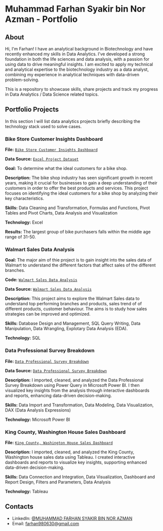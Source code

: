 # Muhammad Farhan Syakir bin Nor Azman - Portfolio
## About
Hi, I'm Farhan! I have an analytical background in Biotechnology and have recently enhanced my skills in Data Analytics. I’ve developed a strong foundation in both the life sciences and data analysis, with a passion for using data to drive meaningful insights. I am excited to apply my technical and analytical expertise to the biotechnology industry as a data analyst, combining my experience in analytical techniques with data-driven problem-solving.

This is a repository to showcase skills, share projects and track my progress in Data Analytics / Data Science related topics.

## Portfolio Projects
In this section I will list data analytics projects briefly describing the technology stack used to solve cases.

### Bike Store Customer Insights Dashboard
**File:** [`Bike Store Customer Insights Dashboard`](https://github.com/farhansyakir03/portfolio/blob/main/Excel%20Project%20Dataset.xlsx)

**Data Source:** [`Excel Project Dataset`](https://github.com/AlexTheAnalyst/Excel-Tutorial/blob/main/Excel%20Project%20Dataset.xlsx)

**Goal:** To determine what the ideal customers for a bike shop.

**Description:** The bike shop industry has seen significant growth in recent years, making it crucial for businesses to gain a deep understanding of their customers in order to offer the best products and services. This project focuses on identifying the ideal customers for a bike shop by analyzing their key characteristics.

**Skills:** Data Cleaning and Transformation, Formulas and Functions, Pivot Tables and Pivot Charts, Data Analysis and Visualization

**Technology:** Excel

**Results:** The largest group of bike purchasers falls within the middle age range of 31-50.

### Walmart Sales Data Analysis

**Goal:** The major aim of thie project is to gain insight into the sales data of Walmart to understand the different factors that affect sales of the different branches.

**Code:** [`Walmart Sales Data Analysis`](https://github.com/farhansyakir03/portfolio/blob/main/sql.queries) 

**Data Source:** [`Walmart Sales Data Analysis`](https://www.kaggle.com/c/walmart-recruiting-store-sales-forecasting/data)

**Description:** This project aims to explore the Walmart Sales data to understand top performing branches and products, sales trend of of different products, customer behaviour. The aims is to study how sales strategies can be improved and optimized.

**Skills:** Database Design and Management, SQL Query Writing, Data Manipulation, Data Wrangling, Explotary Data Analysis (EDA).

**Technology:** SQL

### Data Professional Survey Breakdown
**File:** [`Data Professional Survey Breakdown`](https://app.powerbi.com/view?r=eyJrIjoiYjZhZTI2MWQtZTg1MC00OGU5LWE3MGYtNzYzZDE2ODZkZTU3IiwidCI6ImNkY2JiMGUyLTlmZWEtNGY1NC04NjcwLTY3MjcwNzc5N2FkYSIsImMiOjEwfQ%3D%3D)

**Data Source:** [`Data Professional Survey Breakdown`](https://github.com/AlexTheAnalyst/Power-BI/blob/main/Power%20BI%20-%20Final%20Project.xlsx)

**Description:** I imported, cleaned, and analyzed the Data Professional Survey Breakdown using Power Query in Microsoft Power BI. I then visualized key insights from the analysis through interactive dashboards and reports, enhancing data-driven decision-making.

**Skills:** Data Import and Transformation, Data Modeling, Data Visualization, DAX (Data Analysis Expressions)

**Technology:** Microsoft Power BI


### King County, Washington House Sales Dashboard
**File:** [`King County, Washington House Sales Dashboard`](https://public.tableau.com/views/KingCountyHouseSales_17263015930780/KingCountyHouseSales?:language=en-US&:sid=&:redirect=auth&:display_count=n&:origin=viz_share_link)

**Description:** I imported, cleaned, and analyzed the King County, Washington house sales data using Tableau. I created interactive dashboards and reports to visualize key insights, supporting enhanced data-driven decision-making.

**Skills:** Data Connection and Integration, Data Visualization, Dashboard and Report Design, Filters and Parameters, Data Analysis

**Technology:** Tableau





## Contacts
- LinkedIn: [@MUHAMMAD FARHAN SYAKIR BIN NOR AZMAN](https://www.linkedin.com/in/muhammadfarhansyakirbinnorazman/)
- Email: farhan980630@gmail.com
